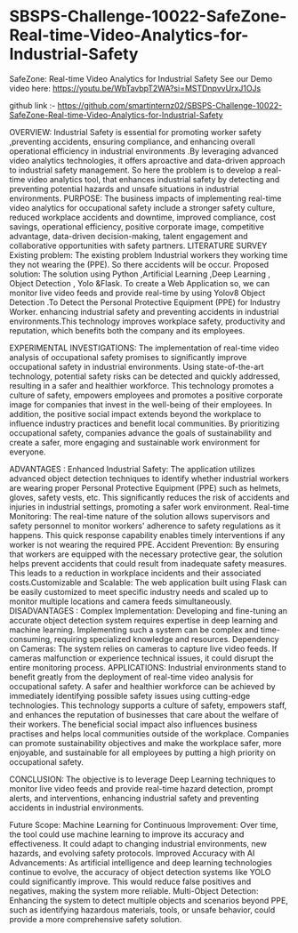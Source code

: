 # SBSPS-Challenge-10022-SafeZone-Real-time-Video-Analytics-for-Industrial-Safety
SafeZone: Real-time Video Analytics for Industrial Safety
See our Demo video here: https://youtu.be/WbTavbpT2WA?si=MSTDnpvvUrxJ1OJs


github link :- https://github.com/smartinternz02/SBSPS-Challenge-10022-SafeZone-Real-time-Video-Analytics-for-Industrial-Safety

OVERVIEW:
Industrial Safety is essential for promoting worker safety ,preventing accidents, ensuring compliance, and enhancing overall operational efficiency in industrial environments .By leveraging advanced video analytics technologies, it offers aproactive and data-driven approach to industrial safety management. So here the problem is to develop a real-time video analytics tool, that enhances industrial safety by detecting and preventing potential hazards and unsafe situations in industrial environments.
PURPOSE:
The business impacts of implementing real-time video analytics for occupational safety include a stronger safety culture, reduced workplace accidents and downtime, improved compliance, cost savings, operational efficiency, positive corporate image, competitive advantage, data-driven decision-making, talent engagement and collaborative opportunities with safety partners.
LITERATURE SURVEY
Existing problem:
The existing problem Industrial workers they working time they not wearing the (PPE). So there accidents will be occur.
Proposed solution:
The solution using Python ,Artificial Learning ,Deep Learning , Object Detection , Yolo &Flask. To create a Web Application so, we can monitor live video feeds and provide real-time by using Yolov8 Object Detection .To Detect the Personal Protective Equipment (PPE) for Industry Worker. enhancing industrial safety and preventing accidents in industrial environments.This technology improves workplace safety, productivity and reputation, which benefits both the company and its employees.

EXPERIMENTAL INVESTIGATIONS:
The implementation of real-time video analysis of occupational safety promises to significantly improve occupational safety in industrial environments. Using state-of-the-art technology, potential safety risks can be detected and quickly addressed, resulting in a safer and healthier workforce. This technology promotes a culture of safety, empowers employees and promotes a positive corporate image for companies that invest in the well-being of their employees. In addition, the positive social impact extends beyond the workplace to influence industry practices and benefit local communities. By prioritizing occupational safety, companies advance the goals of sustainability and create a safer, more engaging and sustainable work environment for everyone.

ADVANTAGES :
Enhanced Industrial Safety: The application utilizes advanced object detection techniques to identify whether industrial workers are wearing proper Personal Protective Equipment (PPE) such as helmets, gloves, safety vests, etc. This significantly reduces the risk of accidents and injuries in industrial settings, promoting a safer work environment.
Real-time Monitoring: The real-time nature of the solution allows supervisors and safety personnel to monitor workers' adherence to safety regulations as it happens. This quick response capability enables timely interventions if any worker is not wearing the required PPE.
Accident Prevention: By ensuring that workers are equipped with the necessary protective gear, the solution helps prevent accidents that could result from inadequate safety measures. This leads to a reduction in workplace incidents and their associated costs.Customizable and Scalable: The web application built using Flask can be easily customized to meet specific industry needs and scaled up to monitor multiple locations and camera feeds simultaneously.
DISADVANTAGES :
Complex Implementation: Developing and fine-tuning an accurate object detection system requires expertise in deep learning and machine learning. Implementing such a system can be complex and time-consuming, requiring specialized knowledge and resources.
Dependency on Cameras: The system relies on cameras to capture live video feeds. If cameras malfunction or experience technical issues, it could disrupt the entire monitoring process.
APPLICATIONS:
Industrial environments stand to benefit greatly from the deployment of real-time video analysis for occupational safety. A safer and healthier workforce can be achieved by immediately identifying possible safety issues using cutting-edge technologies. This technology supports a culture of safety, empowers staff, and enhances the reputation of businesses that care about the welfare of their workers. The beneficial social impact also influences business practises and helps local communities outside of the workplace. Companies can promote sustainability objectives and make the workplace safer, more enjoyable, and sustainable for all employees by putting a high priority on occupational safety.
 



CONCLUSION:
The objective is to leverage Deep Learning techniques to monitor live video feeds and provide real-time hazard detection, prompt alerts, and interventions, enhancing industrial safety and preventing accidents in industrial environments.

Future Scope:
Machine Learning for Continuous Improvement: Over time, the tool could use machine learning to improve its accuracy and effectiveness. It could adapt to changing industrial environments, new hazards, and evolving safety protocols.
Improved Accuracy with AI Advancements: As artificial intelligence and deep learning technologies continue to evolve, the accuracy of object detection systems like YOLO could significantly improve. This would reduce false positives and negatives, making the system more reliable.
Multi-Object Detection: Enhancing the system to detect multiple objects and scenarios beyond PPE, such as identifying hazardous materials, tools, or unsafe behavior, could provide a more comprehensive safety solution.
